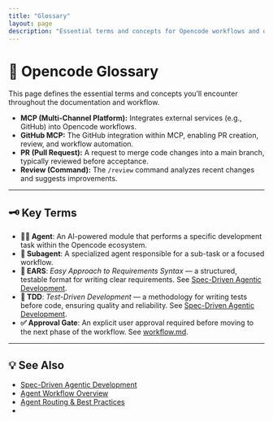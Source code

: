 ```yaml
---
title: "Glossary"
layout: page
description: "Essential terms and concepts for Opencode workflows and development methodology."
---
```


# 📖 Opencode Glossary

This page defines the essential terms and concepts you’ll encounter throughout the documentation and workflow.

- **MCP (Multi-Channel Platform):** Integrates external services (e.g., GitHub) into Opencode workflows.
- **GitHub MCP:** The GitHub integration within MCP, enabling PR creation, review, and workflow automation.
- **PR (Pull Request):** A request to merge code changes into a main branch, typically reviewed before acceptance.
- **Review (Command):** The `/review` command analyzes recent changes and suggests improvements.

---

## 🗝️ Key Terms

- **🧑‍💻 Agent**: An AI-powered module that performs a specific development task within the Opencode ecosystem.
- **🤖 Subagent**: A specialized agent responsible for a sub-task or a focused workflow.
- **📝 EARS**: _Easy Approach to Requirements Syntax_ — a structured, testable format for writing clear requirements. See [Spec-Driven Agentic Development](./spec-drive-agentic-dev.md).
- **🧪 TDD**: _Test-Driven Development_ — a methodology for writing tests before code, ensuring quality and reliability. See [Spec-Driven Agentic Development](./spec-drive-agentic-dev.md).
- **✅ Approval Gate**: An explicit user approval required before moving to the next phase of the workflow. See [workflow.md](./workflow.md).

---

## 💡 See Also

- [Spec-Driven Agentic Development](./spec-drive-agentic-dev.md)
- [Agent Workflow Overview](./workflow.md)
- [Agent Routing & Best Practices](./routing-rules.md)
- 
